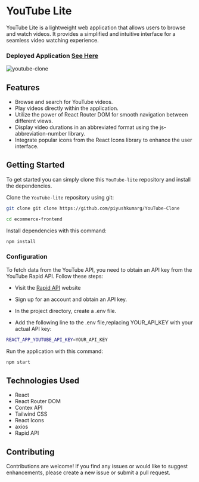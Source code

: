 # YouTube Lite

YouTube Lite is a lightweight web application that allows users to browse and watch videos. It provides a simplified and intuitive interface for a seamless video watching experience.

### Deployed Application [See Here](https://youtube-piy.netlify.app/)

![youtube-clone](https://github.com/piyushkumarg/YouTube-Clone/assets/83285872/49cebb77-6052-478a-b521-c63fd02d5bec)

## Features

- Browse and search for YouTube videos.
- Play videos directly within the application.
- Utilize the power of React Router DOM for smooth navigation between different views.
- Display video durations in an abbreviated format using the js-abbreviation-number library.
- Integrate popular icons from the React Icons library to enhance the user interface.

## Getting Started
To get started  you can simply clone this `YouTube-lite` repository and install the dependencies.

Clone the `YouTube-lite` repository using git:

```bash
git clone git clone https://github.com/piyushkumarg/YouTube-Clone

cd ecommerce-frontend
```

Install dependencies with this command:
```bash
npm install
```
### Configuration
To fetch data from the YouTube API, you need to obtain an API key from the YouTube Rapid API. Follow these steps:

- Visit the  [Rapid API](https://rapidapi.com/) website

- Sign up for an account and obtain an API key.

- In the project directory, create a .env file.

- Add the following line to the .env file,replacing YOUR_API_KEY with your actual API key:

```bash
REACT_APP_YOUTUBE_API_KEY=YOUR_API_KEY
```

Run the application with this command:
```bash
npm start
```
## Technologies Used

* React
* React Router DOM
* Contex API
* Tailwind CSS
* React Icons
* axios
* Rapid API

## Contributing
Contributions are welcome! If you find any issues or would like to suggest enhancements, please create a new issue or submit a pull request.
